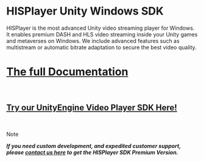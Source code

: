 # HISPlayer Unity Windows SDK

HISPlayer is the most advanced Unity video streaming player for Windows. It enables premium DASH and HLS video streaming inside your Unity games and metaverses on Windows. We include advanced features such as multistream or automatic bitrate adaptation to secure the best video quality.

# [The full Documentation](https://hisplayer.github.io/UnityWindows-SDK)

<br>

## [Try our UnityEngine Video Player SDK Here!](https://github.com/HISPlayer/Unity_Video_Player/releases/tag/v3.4.1)

<br>

> [!NOTE]
> ***If you need custom development, and expedited customer support, please [contact us here](https://hisplayer.com/contact-hisplayer-unity-sdk-premium/) to get the HISPlayer SDK Premium Version.***

